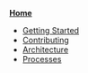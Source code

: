 **[Home](https://github.com/SE-UUlm/snowballr/wiki)**

- [Getting Started](https://github.com/SE-UUlm/snowballr/wiki/Getting-Started)
- [Contributing](https://github.com/SE-UUlm/snowballr/wiki/Contributing)
- [Architecture](https://github.com/SE-UUlm/snowballr/wiki/Architecture)
- [Processes](https://github.com/SE-UUlm/snowballr/wiki/Processes)
